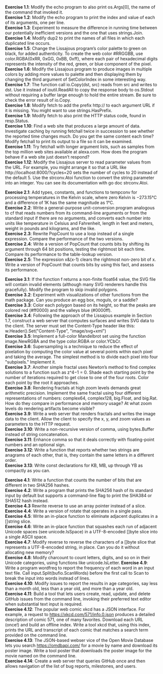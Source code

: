 **Exercise 1.1**: Modify the echo program to also print os.Args[0], the name of the command that invoked it.  
**Exercise 1.2**: Modify the echo program to print the index and value of each of its arguments, one per line.  
**Exercise 1.3**: Experiment to measure the difference in running time between our potentially inefficient versions and the one that uses strings.Join.  
**Exercise 1.4**: Modify dup2 to print the names of all files in which each duplicated line occurs.  
**Exercise 1.5**: Change the Lissajous program’s color palette to green on black, for added authenticity. To create the web color #RRGGBB, use color.RGBA{0xRR, 0xGG, 0xBB, 0xff}, where each pair of hexadecimal digits represents the intensity of the red, green, or blue component of the pixel.  
**Exercise 1.6**: Modify the Lissajous program to produce images in multiple colors by adding more values to palette and then displaying them by changing the third argument of SetColorIndex in some interesting way.  
**Exercise 1.7**: The function call io.Copy(dst, src) reads from src and writes to dst. Use it instead of ioutil.ReadAll to copy the response body to os.Stdout without requiring a buffer large enough to hold the entire stream. Be sure to check the error result of io.Copy.  
**Exercise 1.8**: Modify fetch to add the prefix http:// to each argument URL if it is missing. You might want to use strings.HasPrefix.  
**Exercise 1.9**: Modify fetch to also print the HTTP status code, found in resp.Status.  
**Exercise 1.10**: Find a web site that produces a large amount of data. Investigate caching by running fetchall twice in succession to see whether the reported time changes much. Do you get the same content each time? Modify fetchall to print its output to a file so it can be examined.  
**Exercise 1.11**: Try fetchall with longer argument lists, such as samples from the top million web sites available at alexa.com. How does the program behave if a web site just doesn’t respond?  
**Exercise 1.12**: Modify the Lissajous server to read parameter values from the URL. For example, you might arrange it so that a URL like http://localhost:8000/?cycles=20 sets the number of cycles to 20 instead of the default 5. Use the strconv.Atoi function to convert the string parameter into an integer. You can see its documentation with go doc strconv.Atoi.  
  
**Exercise 2.1**: Add types, constants, and functions to tempconv for processing temperatures in the Kelvin scale, where zero Kelvin is −273.15°C and a difference of 1K has the same magnitude as 1°C.  
**Exercise 2.2**: Write a general-purpose unit-conversion program analogous to cf that reads numbers from its command-line arguments or from the standard input if there are no arguments, and converts each number into units like temperature in Celsius and Fahrenheit, length in feet and meters, weight in pounds and kilograms, and the like.  
**Exercise 2.3**: Rewrite PopCount to use a loop instead of a single expression. Compare the performance of the two versions.  
**Exercise 2.4**: Write a version of PopCount that counts bits by shifting its argument through 64 bit positions, testing the rightmost bit each time. Compare its performance to the table-lookup version.  
**Exercise 2.5**: The expression x&(x-1) clears the rightmost non-zero bit of x. Write a version of PopCount that counts bits by using this fact, and assess its performance.  
  
**Exercise 3.1**: If the function f returns a non-finite float64 value, the SVG file will contain invalid <polygon> elements (although many SVG renderers handle this gracefully). Modify the program to skip invalid polygons.  
**Exercise 3.2**: Experiment with visualizations of other functions from the math package. Can you produce an egg box, moguls, or a saddle?  
**Exercise 3.3**: Color each polygon based on its height, so that the peaks are colored red (#ff0000) and the valleys blue (#0000ff).  
**Exercise 3.4**: Following the approach of the Lissajous example in Section 1.7, construct a web server that computes surfaces and writes SVG data to the client. The server must set the Content-Type header like this: w.Header().Set("Content-Type", "image/svg+xml")  
**Exercise 3.5**: Implement a full-color Mandelbrot set using the function image.NewRGBA and the type color.RGBA or color.YCbCr.  
**Exercise 3.6**: Supersampling is a technique to reduce the effect of pixelation by computing the color value at several points within each pixel and taking the average. The simplest method is to divide each pixel into four "subpixels." Implement it.  
**Exercise 3.7**: Another simple fractal uses Newton’s method to find complex solutions to a function such as z^4−1 = 0. Shade each starting point by the number of iterations required to get close to one of the four roots. Color each point by the root it approaches.  
**Exercise 3.8**: Rendering fractals at high zoom levels demands great arithmetic precision. Implement the same fractal using four different representations of numbers: complex64, complex128, big.Float, and big.Rat. How do they compare in performance and memory usage? At what zoom levels do rendering artifacts become visible?  
**Exercise 3.9**: Write a web server that renders fractals and writes the image data to the client. Allow the client to specify the x, y, and zoom values as parameters to the HTTP request.  
**Exercise 3.10**: Write a non-recursive version of comma, using bytes.Buffer instead of string concatenation.  
**Exercise 3.11**: Enhance comma so that it deals correctly with floating-point numbers and an optional sign.  
**Exercise 3.12**: Write a function that reports whether two strings are anagrams of each other, that is, they contain the same letters in a different order.  
**Exercise 3.13**: Write const declarations for KB, MB, up through YB as compactly as you can.  
  
**Exercise 4.1**: Write a function that counts the number of bits that are different in two SHA256 hashes.  
**Exercise 4.2**: Write a program that prints the SHA256 hash of its standard input by default but supports a command-line flag to print the SHA384 or SHA512 hash instead.  
**Exercise 4.3** Rewrite reverse to use an array pointer instead of a slice.  
**Exercise 4.4**: Write a version of rotate that operates in a single pass.  
**Exercise 4.5**: Write an in-place function to eliminate adjacent duplicates in a []string slice.  
**Exercise 4.6**: Write an in-place function that squashes each run of adjacent Unicode spaces (see unicode.IsSpace) in a UTF-8-encoded []byte slice into a single ASCII space.  
**Exercise 4.7**: Modify reverse to reverse the characters of a []byte slice that represents a UTF-8-encoded string, in place. Can you do it without allocating new memory?  
**Exercise 4.8**: Modify charcount to count letters, digits, and so on in their Unicode categories, using functions like unicode.IsLetter.
**Exercise 4.9**: Write a program wordfreq to report the frequency of each word in an input text file. Call input.Split(bufio.ScanWords) before the first call to Scan to break the input into words instead of lines.  
**Exercise 4.10**: Modify issues to report the results in age categories, say less than a month old, less than a year old, and more than a year old.  
**Exercise 4.11**: Build a tool that lets users create, read, update, and delete GitHub issues from the command line, invoking their preferred text editor when substantial text input is required.  
**Exercise 4.12**: The popular web comic xkcd has a JSON interface. For example, a request to https://xkcd.com/571/info.0.json produces a detailed description of comic 571, one of many favorites. Download each URL (once!) and build an offline index. Write a tool xkcd that, using this index, prints the URL and transcript of each comic that matches a search term provided on the command line.  
**Exercise 4.13**: The JSON-based webser vice of the Open Movie Database lets you search https://omdbapi.com/ for a movie by name and download its poster image. Write a tool poster that downloads the poster image for the movie named on the command line.  
**Exercise 4.14**: Create a web server that queries GitHub once and then allows navigation of the list of bug reports, milestones, and users.
